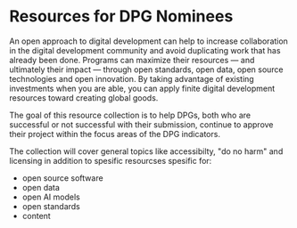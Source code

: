 # Resources for DPG Nominees
An open approach to digital development can help to increase collaboration in the digital development community and avoid duplicating work that has already been done. Programs can maximize their resources — and ultimately their impact — through open standards, open data, open source technologies and open innovation. By taking advantage of existing investments when you are able, you can apply finite digital development resources toward creating global goods.

The goal of this resource collection is to help DPGs, both who are successful or not successful with their submission, continue to approve their project within the focus areas of the DPG indicators. 

The collection will cover general topics like accessibilty, "do no harm" and licensing in addition to spesific resourcses spesific for: 
* open source software 
* open data 
* open AI models 
* open standards 
* content 

